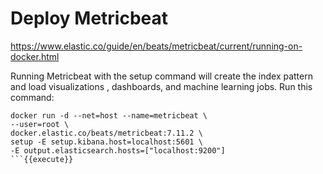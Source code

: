 # Deploy Metricbeat

https://www.elastic.co/guide/en/beats/metricbeat/current/running-on-docker.html


Running Metricbeat with the setup command will create the index pattern and load visualizations , dashboards, and machine learning jobs. Run this command:

```
docker run -d --net=host --name=metricbeat \
--user=root \
docker.elastic.co/beats/metricbeat:7.11.2 \
setup -E setup.kibana.host=localhost:5601 \
-E output.elasticsearch.hosts=["localhost:9200"]
```{{execute}}
